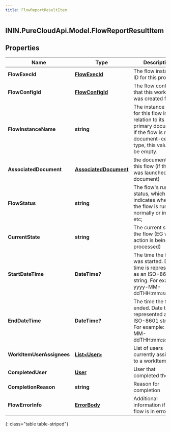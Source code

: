 ```yaml
---
title: FlowReportResultItem
---
```

## ININ.PureCloudApi.Model.FlowReportResultItem

## Properties

|Name | Type | Description | Notes|
|------------ | ------------- | ------------- | -------------|
| **FlowExecId** | [**FlowExecId**](FlowExecId.html) | The flow instance ID for this process | |
| **FlowConfigId** | [**FlowConfigId**](FlowConfigId.html) | The flow config ID that this workitem was created from. | |
| **FlowInstanceName** | **string** | The instance name for this flow in relation to its primary document.  If the flow is not a document-centric type, this value will be empty. | [optional] |
| **AssociatedDocument** | [**AssociatedDocument**](AssociatedDocument.html) | the document for this flow (if this flow was launched via a document) | [optional] |
| **FlowStatus** | **string** | The flow&#39;s running status, which indicates whether the flow is running normally or in error, etc; | [optional] |
| **CurrentState** | **string** | The current state of the flow (EG what action is being processed) | |
| **StartDateTime** | **DateTime?** | The time the flow was started. Date time is represented as an ISO-8601 string. For example: yyyy-MM-ddTHH:mm:ss.SSSZ | |
| **EndDateTime** | **DateTime?** | The time the flow ended. Date time is represented as an ISO-8601 string. For example: yyyy-MM-ddTHH:mm:ss.SSSZ | [optional] |
| **WorkItemUserAssignees** | [**List&lt;User&gt;**](User.html) | List of users currently assigned to a workItem | [optional] |
| **CompletedUser** | [**User**](User.html) | User that completed the flow | [optional] |
| **CompletionReason** | **string** | Reason for completion | [optional] |
| **FlowErrorInfo** | [**ErrorBody**](ErrorBody.html) | Additional information if the flow is in error | [optional] |
{: class="table table-striped"}


